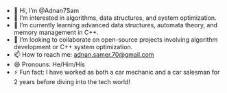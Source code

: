 - 👋 Hi, I’m @Adnan7Sam
- 👀 I’m interested in algorithms, data structures, and system optimization.
- 🌱 I’m currently learning advanced data structures, automata theory, and memory management in C++.
- 💞️ I’m looking to collaborate on open-source projects involving algorithm development or C++ system optimization.
- 📫 How to reach me: adnan.samer.70@gmail.com
- 😄 Pronouns: He/Him/His
- ⚡ Fun fact: I have worked as both a car mechanic and a car salesman for 2 years before diving into the tech world!


<!---
Adnan7Sam/Adnan7Sam is a ✨ special ✨ repository because its `README.md` (this file) appears on your GitHub profile.
You can click the Preview link to take a look at your changes.
--->
